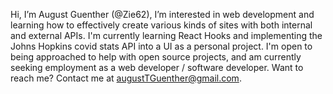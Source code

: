 Hi, I’m August Guenther (@Zie62),
I’m interested in web development and learning how to effectively create various kinds of sites with both internal and external APIs. 
I'm currently learning React Hooks and implementing the Johns Hopkins covid stats API into a UI as a personal project. 
I'm open to being approached to help with open source projects, and am currently seeking employment as a web developer / software developer.
Want to reach me? Contact me at augustTGuenther@gmail.com.

<!---
Zie62/Zie62 is a ✨ special ✨ repository because its `README.md` (this file) appears on your GitHub profile.
You can click the Preview link to take a look at your changes.
--->
